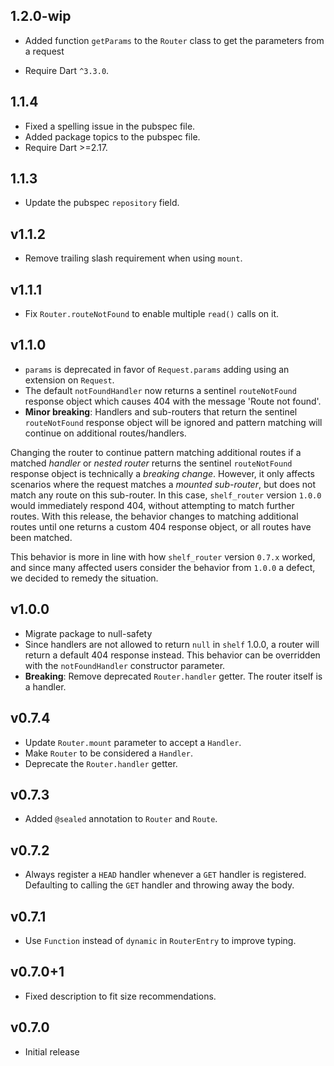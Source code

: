 ## 1.2.0-wip

* Added function `getParams` to the `Router` class to get the parameters from a request

* Require Dart `^3.3.0`.

## 1.1.4

* Fixed a spelling issue in the pubspec file.
* Added package topics to the pubspec file.
* Require Dart >=2.17.

## 1.1.3

* Update the pubspec `repository` field.

## v1.1.2

* Remove trailing slash requirement when using `mount`.

## v1.1.1

* Fix `Router.routeNotFound` to enable multiple `read()` calls on it.

## v1.1.0
* `params` is deprecated in favor of `Request.params` adding using an extension
    on `Request`.
* The default `notFoundHandler` now returns a sentinel `routeNotFound` response
    object which causes 404 with the message 'Route not found'.
* __Minor breaking__: Handlers and sub-routers that return the sentinel
    `routeNotFound` response object will be ignored and pattern matching will
    continue on additional routes/handlers.

Changing the router to continue pattern matching additional routes if a matched
_handler_ or _nested router_ returns the sentinel `routeNotFound` response
object is technically a _breaking change_. However, it only affects scenarios
where the request matches a _mounted sub-router_, but does not match any route
on this sub-router. In this case, `shelf_router` version `1.0.0` would
immediately respond 404, without attempting to match further routes. With this
release, the behavior changes to matching additional routes until one returns
a custom 404 response object, or all routes have been matched.

This behavior is more in line with how `shelf_router` version `0.7.x` worked,
and since many affected users consider the behavior from `1.0.0` a defect,
we decided to remedy the situation.

## v1.0.0

 * Migrate package to null-safety
 * Since handlers are not allowed to return `null` in `shelf` 1.0.0, a router
   will return a default 404 response instead.
   This behavior can be overridden with the `notFoundHandler` constructor
   parameter.
 * __Breaking__: Remove deprecated `Router.handler` getter.
   The router itself is a handler.

## v0.7.4

 * Update `Router.mount` parameter to accept a `Handler`.
 * Make `Router` to be considered a `Handler`.
 * Deprecate the `Router.handler` getter.

## v0.7.3

 * Added `@sealed` annotation to `Router` and `Route`.

## v0.7.2

 * Always register a `HEAD` handler whenever a `GET` handler is registered.
   Defaulting to calling the `GET` handler and throwing away the body.

## v0.7.1

 * Use `Function` instead of `dynamic` in `RouterEntry` to improve typing.

## v0.7.0+1

 * Fixed description to fit size recommendations.

## v0.7.0

 * Initial release
